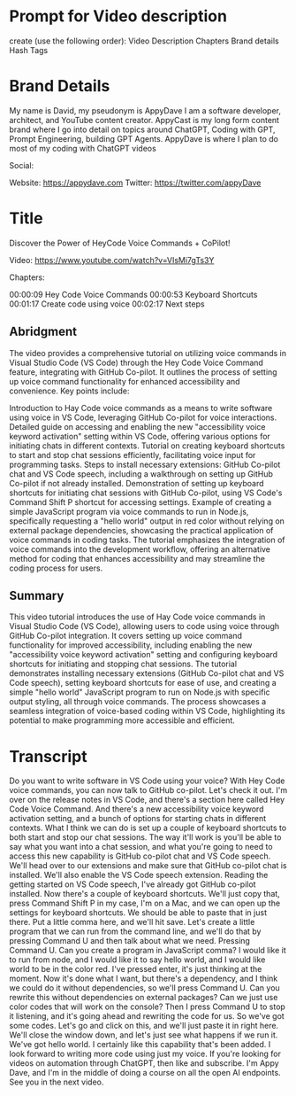 # Prompt for Video description

create (use the following order):
 Video Description
 Chapters
 Brand details
 Hash Tags



# Brand Details

My name is David, my pseudonym is AppyDave
I am a software developer, architect, and YouTube content creator.
AppyCast is my long form content brand where I go into detail on topics around ChatGPT, Coding with GPT, Prompt Engineering, building GPT Agents.
AppyDave is where I plan to do most of my coding with ChatGPT videos

Social:

Website: https://appydave.com
Twitter: https://twitter.com/appyDave

# Title

Discover the Power of HeyCode Voice Commands + CoPilot!

Video: https://www.youtube.com/watch?v=VIsMi7gTs3Y

Chapters:

00:00:09 Hey Code Voice Commands
00:00:53 Keyboard Shortcuts
00:01:17 Create code using voice
00:02:17 Next steps

## Abridgment

The video provides a comprehensive tutorial on utilizing voice commands in Visual Studio Code (VS Code) through the Hey Code Voice Command feature, integrating with GitHub Co-pilot. It outlines the process of setting up voice command functionality for enhanced accessibility and convenience. Key points include:

Introduction to Hay Code voice commands as a means to write software using voice in VS Code, leveraging GitHub Co-pilot for voice interactions.
Detailed guide on accessing and enabling the new "accessibility voice keyword activation" setting within VS Code, offering various options for initiating chats in different contexts.
Tutorial on creating keyboard shortcuts to start and stop chat sessions efficiently, facilitating voice input for programming tasks.
Steps to install necessary extensions: GitHub Co-pilot chat and VS Code speech, including a walkthrough on setting up GitHub Co-pilot if not already installed.
Demonstration of setting up keyboard shortcuts for initiating chat sessions with GitHub Co-pilot, using VS Code's Command Shift P shortcut for accessing settings.
Example of creating a simple JavaScript program via voice commands to run in Node.js, specifically requesting a "hello world" output in red color without relying on external package dependencies, showcasing the practical application of voice commands in coding tasks.
The tutorial emphasizes the integration of voice commands into the development workflow, offering an alternative method for coding that enhances accessibility and may streamline the coding process for users.


## Summary

This video tutorial introduces the use of Hay Code voice commands in Visual Studio Code (VS Code), allowing users to code using voice through GitHub Co-pilot integration. It covers setting up voice command functionality for improved accessibility, including enabling the new "accessibility voice keyword activation" setting and configuring keyboard shortcuts for initiating and stopping chat sessions. The tutorial demonstrates installing necessary extensions (GitHub Co-pilot chat and VS Code speech), setting keyboard shortcuts for ease of use, and creating a simple "hello world" JavaScript program to run on Node.js with specific output styling, all through voice commands. The process showcases a seamless integration of voice-based coding within VS Code, highlighting its potential to make programming more accessible and efficient.







# Transcript

Do you want to write software in VS Code using your voice?
With Hey Code voice commands, you can now talk to GitHub co-pilot.
Let's check it out.
I'm over on the release notes in VS Code, and there's a section here called Hey Code
Voice Command.
And there's a new accessibility voice keyword activation setting, and a bunch of options
for starting chats in different contexts.
What I think we can do is set up a couple of keyboard shortcuts to both start and stop
our chat sessions.
The way it'll work is you'll be able to say what you want into a chat session, and what
you're going to need to access this new capability is GitHub co-pilot chat and VS Code speech.
We'll head over to our extensions and make sure that GitHub co-pilot chat is installed.
We'll also enable the VS Code speech extension.
Reading the getting started on VS Code speech, I've already got GitHub co-pilot installed.
Now there's a couple of keyboard shortcuts.
We'll just copy that, press Command Shift P in my case, I'm on a Mac, and we can open
up the settings for keyboard shortcuts.
We should be able to paste that in just there.
Put a little comma here, and we'll hit save.
Let's create a little program that we can run from the command line, and we'll do that
by pressing Command U and then talk about what we need.
Pressing Command U.
Can you create a program in JavaScript comma?
I would like it to run from node, and I would like it to say hello world, and I would like
world to be in the color red.
I've pressed enter, it's just thinking at the moment.
Now it's done what I want, but there's a dependency, and I think we could do it without
dependencies, so we'll press Command U.
Can you rewrite this without dependencies on external packages?
Can we just use color codes that will work on the console?
Then I press Command U to stop it listening, and it's going ahead and rewriting the code
for us.
So we've got some codes.
Let's go and click on this, and we'll just paste it in right here.
We'll close the window down, and let's just see what happens if we run it.
We've got hello world.
I certainly like this capability that's been added.
I look forward to writing more code using just my voice.
If you're looking for videos on automation through ChatGPT, then like and subscribe.
I'm Appy Dave, and I'm in the middle of doing a course on all the open AI endpoints.
See you in the next video.
